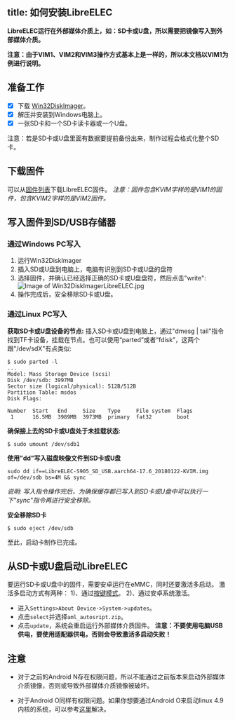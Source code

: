 title: 如何安装LibreELEC
---

**LibreELEC运行在外部媒体介质上，如：SD卡或U盘，所以需要把镜像写入到外部媒体介质。**

**注意：由于VIM1、VIM2和VIM3操作方式基本上是一样的，所以本文档以VIM1为例进行说明。**

## 准备工作
* [x] 下载 [Win32DiskImager](https://sourceforge.net/projects/win32diskimager/)。
* [x] 解压并安装到Windows电脑上。
* [x] 一张SD卡和一个SD卡读卡器或一个U盘。

注意：若是SD卡或U盘里面有数据要提前备份出来，制作过程会格式化整个SD卡。

## 下载固件
可以从[固件列表](/zh-cn/vim1/FirmwareThirdparty.html#LibreELEC)下载LibreELEC固件。
*注意：固件包含KVIM字样的是VIM1的固件，包含KVIM2字样的是VIM2固件。*

## 写入固件到SD/USB存储器
### 通过Windows PC写入
1. 运行Win32DiskImager
2. 插入SD或U盘到电脑上，电脑有识别到SD卡或U盘的盘符
3. 选择固件，并确认已经选择正确的SD卡或U盘盘符，然后点击"write":
![Image of Win32DiskImagerLibreELEC.jpg](/images/vim1/Win32DiskImagerLibreELEC.jpg)
4. 操作完成后，安全移除SD卡或U盘。

### 通过Linux PC写入
**获取SD卡或U盘设备的节点:**
插入SD卡或U盘到电脑上，通过"dmesg | tail"指令找到TF卡设备，挂载在节点。也可以使用“parted”或者“fdisk”，这两个跟"/dev/sdX"有点类似:
```
$ sudo parted -l
...
Model: Mass Storage Device (scsi)
Disk /dev/sdb: 3997MB
Sector size (logical/physical): 512B/512B
Partition Table: msdos
Disk Flags: 

Number  Start   End     Size    Type     File system  Flags
 1      16.5MB  3989MB  3973MB  primary  fat32        boot
```
**确保接上去的SD卡或U盘处于未挂载状态:**
```
$ sudo umount /dev/sdb1
```
**使用"dd"写入磁盘映像文件到SD卡或U盘**
```
sudo dd if==LibreELEC-S905_SD_USB.aarch64-17.6_20180122-KVIM.img of=/dev/sdb bs=4M && sync
```
_说明: 写入指令操作完后，为确保缓存都已写入到SD卡或U盘中可以执行一下"sync"指令再进行安全移除。_

**安全移除SD卡**
```
$ sudo eject /dev/sdb
```
至此，启动卡制作已完成。

## 从SD卡或U盘启动LibreELEC
要运行SD卡或U盘中的固件，需要安卓运行在eMMC，同时还要激活多启动。
激活多启动方式有两种：
1)、通过[按键模式](/zh-cn/vim1/HowtoBootIntoUpgradeMode.html#按键模式-U-Boot正常运行)。
2)、通过安卓系统激活。
* 进入`Settings>About Device->System->updates`。
* 点击`select`并选择`aml_autosript.zip`。
* 点击`update`，系统会重启运行外部媒体介质固件。
**注意：不要使用电脑USB供电，要使用适配器供电，否则会导致激活多启动失败！**

## 注意
* 对于之前的Android N存在权限问题，所以不能通过之前版本来启动外部媒体介质镜像，否则或导致外部媒体介质镜像被破坏。

* 对于Android O同样有权限问题。如果你想要通过Android O来启动linux 4.9内核的系统，可以参考[这里](http://forum.OS-Q.com/t/armbian-kodi-ubuntu-debian-for-sd-usb-emmc/825/109)解决。

